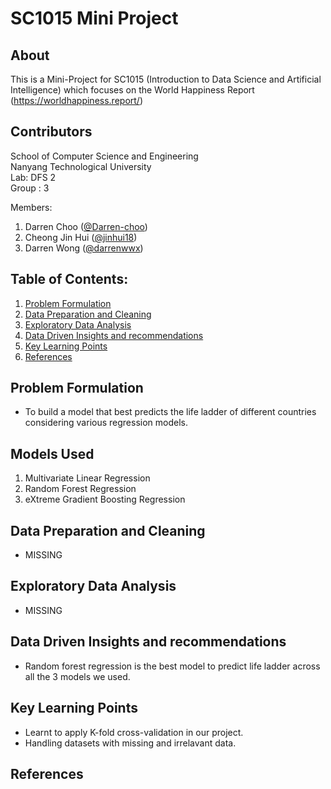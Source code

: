 # SC1015 Mini Project

## About

This is a Mini-Project for SC1015 (Introduction to Data Science and Artificial Intelligence) which focuses on the World Happiness Report (https://worldhappiness.report/)

  
## Contributors

School of Computer Science and Engineering \
Nanyang Technological University \
Lab: DFS 2 \
Group : 3

Members: 
1. Darren Choo ([@Darren-choo](https://github.com/Darren-choo))
2. Cheong Jin Hui ([@jinhui18](https://github.com/jinhui18))
3. Darren Wong ([@darrenwwx](https://github.com/darrenwwx))

## Table of Contents:
1. [Problem Formulation](#Problem-Formulation)
2. [Data Preparation and Cleaning](#Data-Preparation-and-Cleaning)
3. [Exploratory Data Analysis](#Exploratory-Data-Analysis)
5. [Data Driven Insights and recommendations](#Data-Driven-Insights-and-recommendations)
6. [Key Learning Points](#Key-Learning-Points)
7. [References](#References)

## Problem Formulation

- To build a model that best predicts the life ladder of different countries considering various regression models.

## Models Used

1. Multivariate Linear Regression 
2. Random Forest Regression
3. eXtreme Gradient Boosting Regression

## Data Preparation and Cleaning
- MISSING

## Exploratory Data Analysis
- MISSING


## Data Driven Insights and recommendations
- Random forest regression is the best model to predict life ladder across all the 3 models we used.

## Key Learning Points
- Learnt to apply K-fold cross-validation in our project.
- Handling datasets with missing and irrelavant data.

## References
